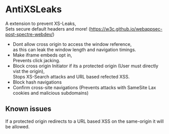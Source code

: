 # AntiXSLeaks
A extension to prevent XS-Leaks,  
Sets secure default headers and more! (https://w3c.github.io/webappsec-post-spectre-webdev/)

- Dont allow cross origin to access the window reference,  
as this can leak the window length and navigation timings.
- Make iframe embeds opt in,  
Prevents click jacking.
- Block cross origin Initiator if its a protected origin (User must directly vist the origin),  
Stops XS-Search attacks and URL based refected XSS.
- Block hash navigations
- Confirm cross-site navigations (Prevents attacks with SameSite Lax cookies and malicious subdomains)

## Known issues
If a protected origin redirects to a URL based XSS on the same-origin it will be allowed.
